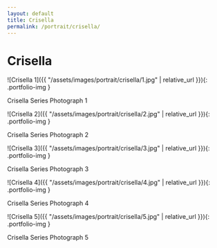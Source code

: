 ```yaml
---
layout: default
title: Crisella
permalink: /portrait/crisella/
---
```


# Crisella

![Crisella 1]({{ "/assets/images/portrait/crisella/1.jpg" | relative_url }}){: .portfolio-img }
<p class="caption">Crisella Series Photograph 1</p>

![Crisella 2]({{ "/assets/images/portrait/crisella/2.jpg" | relative_url }}){: .portfolio-img }
<p class="caption">Crisella Series Photograph 2</p>

![Crisella 3]({{ "/assets/images/portrait/crisella/3.jpg" | relative_url }}){: .portfolio-img }
<p class="caption">Crisella Series Photograph 3</p>

![Crisella 4]({{ "/assets/images/portrait/crisella/4.jpg" | relative_url }}){: .portfolio-img }
<p class="caption">Crisella Series Photograph 4</p>

![Crisella 5]({{ "/assets/images/portrait/crisella/5.jpg" | relative_url }}){: .portfolio-img }
<p class="caption">Crisella Series Photograph 5</p>